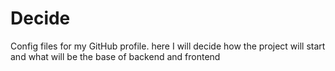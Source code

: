 # Decide
Config files for my GitHub profile.
here I will decide how the project will start and what will be the base of backend and frontend
